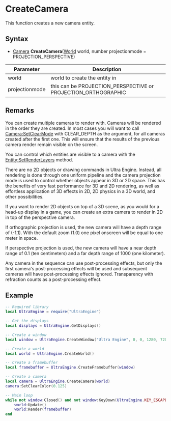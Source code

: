 # CreateCamera

This function creates a new camera entity.

## Syntax

- [Camera](Camera.md) **CreateCamera**([World](World.md) world, number projectionmode = PROJECTION_PERSPECTIVE)

| Parameter | Description |
|---|---|
| world | world to create the entity in |
| projectionmode | this can be PROJECTION_PERSPECTIVE or PROJECTION_ORTHOGRAPHIC |

## Remarks

You can create multiple cameras to render with. Cameras will be rendered in the order they are created. In most cases you will want to call [Camera:SetClearMode](Camera_SetClearMode.md) with CLEAR_DEPTH as the argument, for all cameras created after the first one. This will ensure that the results of the previous camera render remain visible on the screen.

You can control which entities are visible to a camera with the [Entity:SetRenderLayers](Entity_SetRenderLayers.md) method.

There are no 2D objects or drawing commands in Ultra Engine. Instead, all rendering is done through one uniform pipeline and the camera projection mode is used to control whether objects appear in 3D or 2D space. This has the benefits of very fast performance for 3D and 2D rendering, as well as effortless application of 3D effects in 2D, 2D physics in a 3D world, and other possibilities.

If you want to render 2D objects on top of a 3D scene, as you would for a head-up display in a game, you can create an extra camera to render in 2D in top of the perspective camera.

If orthographic projection is used, the new camera will have a depth range of (-1,1). With the default zoom (1.0) one pixel onscreen will be equal to one meter in space.

If perspective projection is used, the new camera will have a near depth range of 0.1 (ten centimeters) and a far depth range of 1000 (one kilometer).

Any camera in the sequence can use post-processing effects, but only the first camera's post-processing effects will be used and subsequent cameras will have post-processing effects ignored. Transparency with refraction counts as a post-processing effect.

## Example

```lua
-- Required library
local UltraEngine = require("UltraEngine")

-- Get the displays
local displays = UltraEngine.GetDisplays()

-- Create a window
local window = UltraEngine.CreateWindow("Ultra Engine", 0, 0, 1280, 720, displays[0], UltraEngine.WINDOW_CENTER | UltraEngine.WINDOW_TITLEBAR)

-- Create a world
local world = UltraEngine.CreateWorld()

-- Create a framebuffer
local framebuffer = UltraEngine.CreateFramebuffer(window)

-- Create a camera
local camera = UltraEngine.CreateCamera(world)
camera:SetClearColor(0.125)

-- Main loop
while not window:Closed() and not window:KeyDown(UltraEngine.KEY_ESCAPE) do
    world:Update()
    world:Render(framebuffer)
end
```
